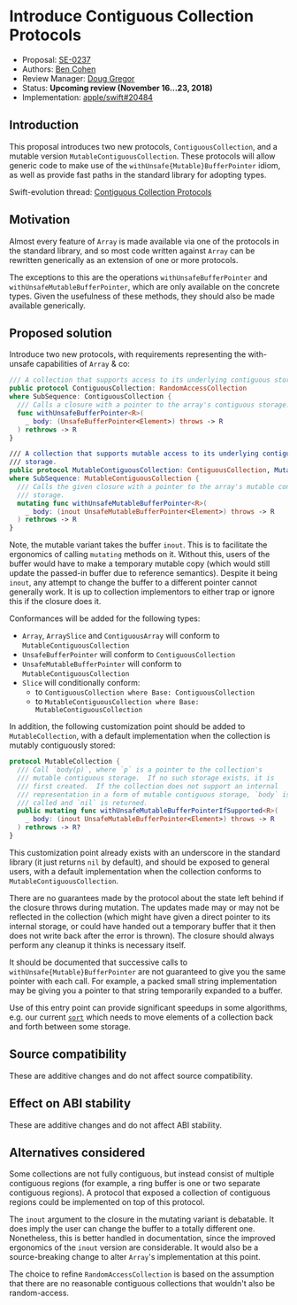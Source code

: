 # Introduce Contiguous Collection Protocols

* Proposal: [SE-0237](0237-contiguous-collection.md)
* Authors: [Ben Cohen](https://github.com/airspeedswift)
* Review Manager: [Doug Gregor](https://github.com/DougGRegor)
* Status: **Upcoming review (November 16...23, 2018)**
* Implementation: [apple/swift#20484](https://github.com/apple/swift/pull/20484)

## Introduction

This proposal introduces two new protocols, `ContiguousCollection`, and a
mutable version `MutableContiguousCollection`. These protocols will allow
generic code to make use of the `withUnsafe{Mutable}BufferPointer` idiom,
as well as provide fast paths in the standard library for adopting types.

Swift-evolution thread: [Contiguous Collection Protocols](https://forums.swift.org/t/contiguous-collection-protocols/17875)

## Motivation

Almost every feature of `Array` is made available via one of the protocols
in the standard library, and so most code written against `Array` can be
rewritten generically as an extension of one or more protocols.

The exceptions to this are the operations `withUnsafeBufferPointer` and
`withUnsafeMutableBufferPointer`, which are only available on the concrete
types. Given the usefulness of these methods, they should also be made
available generically.

## Proposed solution

Introduce two new protocols, with requirements representing the with-unsafe capabilities of `Array` & co:

```swift
/// A collection that supports access to its underlying contiguous storage.
public protocol ContiguousCollection: RandomAccessCollection
where SubSequence: ContiguousCollection {
  /// Calls a closure with a pointer to the array's contiguous storage.
  func withUnsafeBufferPointer<R>(
    _ body: (UnsafeBufferPointer<Element>) throws -> R
  ) rethrows -> R
}

/// A collection that supports mutable access to its underlying contiguous
/// storage.
public protocol MutableContiguousCollection: ContiguousCollection, MutableCollection
where SubSequence: MutableContiguousCollection {
  /// Calls the given closure with a pointer to the array's mutable contiguous
  /// storage.
  mutating func withUnsafeMutableBufferPointer<R>(
    _ body: (inout UnsafeMutableBufferPointer<Element>) throws -> R
  ) rethrows -> R
}
```

Note, the mutable variant takes the buffer `inout`. This is to facilitate the ergonomics 
of calling `mutating` methods on it. Without this, users of the buffer would have to make a
temporary mutable copy (which would still update the passed-in buffer due to reference
semantics). Despite it being `inout`, any attempt to change the buffer to a different
pointer cannot generally work. It is up to collection implementors to either trap or ignore
this if the closure does it.

Conformances will be added for the following types:
- `Array`, `ArraySlice` and `ContiguousArray` will conform to `MutableContiguousCollection`
- `UnsafeBufferPointer` will conform to `ContiguousCollection`
- `UnsafeMutableBufferPointer` will conform to `MutableContiguousCollection`
- `Slice` will conditionally conform:
    - to `ContiguousCollection where Base: ContiguousCollection`
    - to `MutableContiguousCollection where Base: MutableContiguousCollection`

In addition, the following customization point should be added to
`MutableCollection`, with a default implementation when the collection is
mutably contiguously stored:

```swift
protocol MutableCollection {
  /// Call `body(p)`, where `p` is a pointer to the collection's
  /// mutable contiguous storage.  If no such storage exists, it is
  /// first created.  If the collection does not support an internal
  /// representation in a form of mutable contiguous storage, `body` is not
  /// called and `nil` is returned.
  public mutating func withUnsafeMutableBufferPointerIfSupported<R>(
    _ body: (inout UnsafeMutableBufferPointer<Element>) throws -> R
  ) rethrows -> R?
}
```

This customization point already exists with an underscore in the standard
library (it just returns `nil` by default), and should be exposed to
general users, with a default implementation when the collection 
conforms to `MutableContiguousCollection`.

There are no guarantees made by the protocol about the state left behind if the
closure throws during mutation. The updates made may or may not be reflected in the 
collection (which might have given a direct pointer to its internal storage, or
could have handed out a temporary buffer that it then does not write back after
the error is thrown). The closure should always perform any cleanup it thinks is necessary
itself.

It should be documented that successive calls to `withUnsafe{Mutable}BufferPointer` are not
guaranteed to give you the same pointer with each call. For example, a packed small string
implementation may be giving you a pointer to that string temporarily expanded to a buffer.

Use of this entry point can provide significant speedups in some
algorithms, e.g. our current
[`sort`](https://github.com/apple/swift/blob/6662ccc16dba27418eefd3cb7856bddda5a33386/stdlib/public/core/Sort.swift#L249)
which needs to move elements of a collection back and forth between
some storage.

## Source compatibility

These are additive changes and do not affect source compatibility.

## Effect on ABI stability

These are additive changes and do not affect ABI stability.

## Alternatives considered

Some collections are not fully contiguous, but instead consist of multiple contiguous 
regions (for example, a ring buffer is one or two separate contiguous regions). A protocol that
exposed a collection of contiguous regions could be implemented on top of this protocol.

The `inout` argument to the closure in the mutating variant is debatable. It does imply the user
can change the buffer to a totally different one. Nonetheless, this is better handled in documentation,
since the improved ergonomics of the `inout` version are considerable. It would also be a source-breaking
change to alter `Array`'s implementation at this point.

The choice to refine `RandomAccessCollection` is based on the assumption that there are no reasonable
contiguous collections that wouldn't also be random-access.
